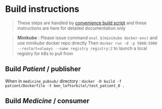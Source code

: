 # Build instructions
> These steps are handled by [convenience build script](../make_build.sh) and these instructions are here for detailed documentation only

> **Minikube** : Please issue command `eval $(minikube docker-env)` and use *minikube* docker repo directly
> Then `docker run -d -p 5000:5000 --restart=always --name registry registry:2` to launch a local registry for k8s to pull from

## Build *Patient* / publisher
When in `medicine_pubsub/` directory :
`docker -D build -f patient/Dockerfile -t ben_loftorbital/test_patient_0 .`

## Build *Medicine* / consumer